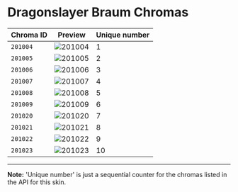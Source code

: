 # Dragonslayer Braum Chromas

| Chroma ID | Preview | Unique number |
|---|---|---|
| `201004` | ![201004](https://raw.communitydragon.org/latest/plugins/rcp-be-lol-game-data/global/default/v1/champion-chroma-images/201/201004.png) | 1 |
| `201005` | ![201005](https://raw.communitydragon.org/latest/plugins/rcp-be-lol-game-data/global/default/v1/champion-chroma-images/201/201005.png) | 2 |
| `201006` | ![201006](https://raw.communitydragon.org/latest/plugins/rcp-be-lol-game-data/global/default/v1/champion-chroma-images/201/201006.png) | 3 |
| `201007` | ![201007](https://raw.communitydragon.org/latest/plugins/rcp-be-lol-game-data/global/default/v1/champion-chroma-images/201/201007.png) | 4 |
| `201008` | ![201008](https://raw.communitydragon.org/latest/plugins/rcp-be-lol-game-data/global/default/v1/champion-chroma-images/201/201008.png) | 5 |
| `201009` | ![201009](https://raw.communitydragon.org/latest/plugins/rcp-be-lol-game-data/global/default/v1/champion-chroma-images/201/201009.png) | 6 |
| `201020` | ![201020](https://raw.communitydragon.org/latest/plugins/rcp-be-lol-game-data/global/default/v1/champion-chroma-images/201/201020.png) | 7 |
| `201021` | ![201021](https://raw.communitydragon.org/latest/plugins/rcp-be-lol-game-data/global/default/v1/champion-chroma-images/201/201021.png) | 8 |
| `201022` | ![201022](https://raw.communitydragon.org/latest/plugins/rcp-be-lol-game-data/global/default/v1/champion-chroma-images/201/201022.png) | 9 |
| `201023` | ![201023](https://raw.communitydragon.org/latest/plugins/rcp-be-lol-game-data/global/default/v1/champion-chroma-images/201/201023.png) | 10 |

---

**Note:** 'Unique number' is just a sequential counter for the chromas listed in the API for this skin.